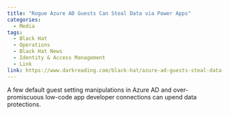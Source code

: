 ```yaml
---
title: "Rogue Azure AD Guests Can Steal Data via Power Apps"
categories:
  - Media
tags:
  - Black Hat
  - Operations
  - Black Hat News
  - Identity & Access Management
  - Link
link: https://www.darkreading.com/black-hat/azure-ad-guests-steal-data-microsoft-power-apps
---
```


A few default guest setting manipulations in Azure AD and over-promiscuous low-code app developer connections can upend data protections.